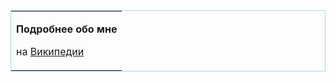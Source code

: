 <center>

<table border="0" style="border:solid 1px lightblue;">

<tr>

<td>

<div>

<b>Подробнее обо мне</b>

</div>

<div>

на [Википедии](http://ru.wikipedia.org/wiki/User:DarkSTALKER)

</div>

</td>

</tr>

</table>

</center>
